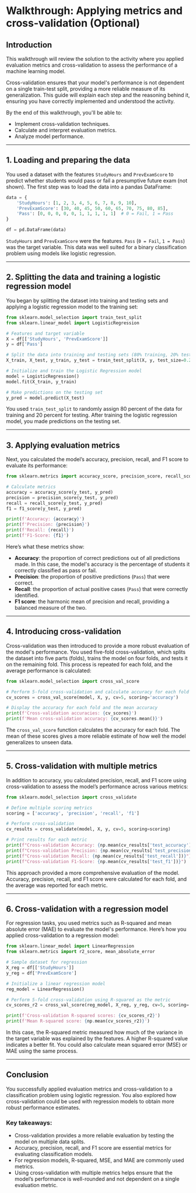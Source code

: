 # Walkthrough: Applying metrics and cross-validation (Optional)

## Introduction

This walkthrough will review the solution to the activity where you applied evaluation metrics and cross-validation to assess the performance of a machine learning model. 

Cross-validation ensures that your model's performance is not dependent on a single train-test split, providing a more reliable measure of its generalization. This guide will explain each step and the reasoning behind it, ensuring you have correctly implemented and understood the activity.

By the end of this walkthrough, you'll be able to:

- Implement cross-validation techniques.
- Calculate and interpret evaluation metrics.
- Analyze model performance.

---

## 1. Loading and preparing the data

You used a dataset with the features `StudyHours` and `PrevExamScore` to predict whether students would pass or fail a presumptive future exam (not shown). The first step was to load the data into a pandas DataFrame:

```python
data = {
    'StudyHours': [1, 2, 3, 4, 5, 6, 7, 8, 9, 10],
    'PrevExamScore': [30, 40, 45, 50, 60, 65, 70, 75, 80, 85],
    'Pass': [0, 0, 0, 0, 0, 1, 1, 1, 1, 1]  # 0 = Fail, 1 = Pass
}

df = pd.DataFrame(data)
```

`StudyHours` and `PrevExamScore` were the features. `Pass` (`0 = Fail`, `1 = Pass`) was the target variable. This data was well suited for a binary classification problem using models like logistic regression.

---

## 2. Splitting the data and training a logistic regression model

You began by splitting the dataset into training and testing sets and applying a logistic regression model to the training set:

```python
from sklearn.model_selection import train_test_split
from sklearn.linear_model import LogisticRegression

# Features and target variable
X = df[['StudyHours', 'PrevExamScore']]
y = df['Pass']

# Split the data into training and testing sets (80% training, 20% testing)
X_train, X_test, y_train, y_test = train_test_split(X, y, test_size=0.2, random_state=42)

# Initialize and train the Logistic Regression model
model = LogisticRegression()
model.fit(X_train, y_train)

# Make predictions on the testing set
y_pred = model.predict(X_test)
```

You used `train_test_split` to randomly assign 80 percent of the data for training and 20 percent for testing. After training the logistic regression model, you made predictions on the testing set.

---

## 3. Applying evaluation metrics

Next, you calculated the model’s accuracy, precision, recall, and F1 score to evaluate its performance:

```python
from sklearn.metrics import accuracy_score, precision_score, recall_score, f1_score

# Calculate metrics
accuracy = accuracy_score(y_test, y_pred)
precision = precision_score(y_test, y_pred)
recall = recall_score(y_test, y_pred)
f1 = f1_score(y_test, y_pred)

print(f'Accuracy: {accuracy}')
print(f'Precision: {precision}')
print(f'Recall: {recall}')
print(f'F1-Score: {f1}')
```

Here’s what these metrics show:

- **Accuracy**: the proportion of correct predictions out of all predictions made. In this case, the model's accuracy is the percentage of students it correctly classified as pass or fail.
- **Precision**: the proportion of positive predictions (`Pass`) that were correct.
- **Recall**: the proportion of actual positive cases (`Pass`) that were correctly identified.
- **F1 score**: the harmonic mean of precision and recall, providing a balanced measure of the two.

---

## 4. Introducing cross-validation

Cross-validation was then introduced to provide a more robust evaluation of the model's performance. You used five-fold cross-validation, which splits the dataset into five parts (folds), trains the model on four folds, and tests it on the remaining fold. This process is repeated for each fold, and the average performance is calculated:

```python
from sklearn.model_selection import cross_val_score

# Perform 5-fold cross-validation and calculate accuracy for each fold
cv_scores = cross_val_score(model, X, y, cv=5, scoring='accuracy')

# Display the accuracy for each fold and the mean accuracy
print(f'Cross-validation accuracies: {cv_scores}')
print(f'Mean cross-validation accuracy: {cv_scores.mean()}')
```

The `cross_val_score` function calculates the accuracy for each fold. The mean of these scores gives a more reliable estimate of how well the model generalizes to unseen data.

---

## 5. Cross-validation with multiple metrics

In addition to accuracy, you calculated precision, recall, and F1 score using cross-validation to assess the model’s performance across various metrics:

```python
from sklearn.model_selection import cross_validate

# Define multiple scoring metrics
scoring = ['accuracy', 'precision', 'recall', 'f1']

# Perform cross-validation
cv_results = cross_validate(model, X, y, cv=5, scoring=scoring)

# Print results for each metric
print(f"Cross-validation Accuracy: {np.mean(cv_results['test_accuracy'])}")
print(f"Cross-validation Precision: {np.mean(cv_results['test_precision'])}")
print(f"Cross-validation Recall: {np.mean(cv_results['test_recall'])}")
print(f"Cross-validation F1-Score: {np.mean(cv_results['test_f1'])}")
```

This approach provided a more comprehensive evaluation of the model. Accuracy, precision, recall, and F1 score were calculated for each fold, and the average was reported for each metric.

---

## 6. Cross-validation with a regression model

For regression tasks, you used metrics such as R-squared and mean absolute error (MAE) to evaluate the model's performance. Here’s how you applied cross-validation to a regression model:

```python
from sklearn.linear_model import LinearRegression
from sklearn.metrics import r2_score, mean_absolute_error

# Sample dataset for regression
X_reg = df[['StudyHours']]
y_reg = df['PrevExamScore']

# Initialize a linear regression model
reg_model = LinearRegression()

# Perform 5-fold cross-validation using R-squared as the metric
cv_scores_r2 = cross_val_score(reg_model, X_reg, y_reg, cv=5, scoring='r2')

print(f'Cross-validation R-squared scores: {cv_scores_r2}')
print(f'Mean R-squared score: {np.mean(cv_scores_r2)}')
```

In this case, the R-squared metric measured how much of the variance in the target variable was explained by the features. A higher R-squared value indicates a better fit. You could also calculate mean squared error (MSE) or MAE using the same process.

---

## Conclusion

You successfully applied evaluation metrics and cross-validation to a classification problem using logistic regression. You also explored how cross-validation could be used with regression models to obtain more robust performance estimates.

### Key takeaways:

- Cross-validation provides a more reliable evaluation by testing the model on multiple data splits.
- Accuracy, precision, recall, and F1 score are essential metrics for evaluating classification models.
- For regression models, R-squared, MSE, and MAE are commonly used metrics.
- Using cross-validation with multiple metrics helps ensure that the model’s performance is well-rounded and not dependent on a single evaluation metric.